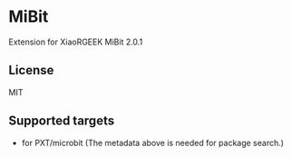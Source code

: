 # MiBit

Extension for XiaoRGEEK MiBit 2.0.1

## License

MIT

## Supported targets

* for PXT/microbit
(The metadata above is needed for package search.)
